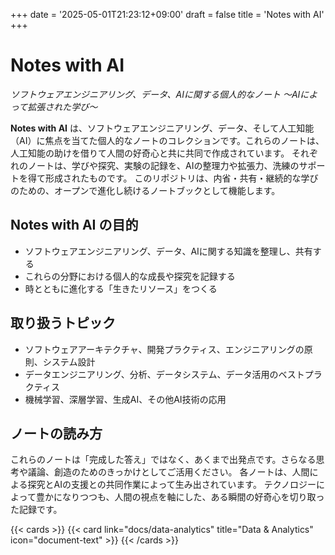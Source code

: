 +++
date = '2025-05-01T21:23:12+09:00'
draft = false
title = 'Notes with AI'
+++

# Notes with AI

_ソフトウェアエンジニアリング、データ、AIに関する個人的なノート 〜AIによって拡張された学び〜_

**Notes with AI**
は、ソフトウェアエンジニアリング、データ、そして人工知能（AI）に焦点を当てた個人的なノートのコレクションです。これらのノートは、人工知能の助けを借りて人間の好奇心と共に共同で作成されています。
それぞれのノートは、学びや探究、実験の記録を、AIの整理力や拡張力、洗練のサポートを得て形成されたものです。
このリポジトリは、内省・共有・継続的な学びのための、オープンで進化し続けるノートブックとして機能します。

## Notes with AI の目的

- ソフトウェアエンジニアリング、データ、AIに関する知識を整理し、共有する
- これらの分野における個人的な成長や探究を記録する
- 時とともに進化する「生きたリソース」をつくる

## 取り扱うトピック

- ソフトウェアアーキテクチャ、開発プラクティス、エンジニアリングの原則、システム設計
- データエンジニアリング、分析、データシステム、データ活用のベストプラクティス
- 機械学習、深層学習、生成AI、その他AI技術の応用

## ノートの読み方

これらのノートは「完成した答え」ではなく、あくまで出発点です。さらなる思考や議論、創造のためのきっかけとしてご活用ください。
各ノートは、人間による探究とAIの支援との共同作業によって生み出されています。
テクノロジーによって豊かになりつつも、人間の視点を軸にした、ある瞬間の好奇心を切り取った記録です。

<!-- deno-fmt-ignore-start -->
{{< cards >}}
  {{< card link="docs/data-analytics" title="Data & Analytics" icon="document-text" >}}
{{< /cards >}}
<!-- deno-fmt-ignore-end -->
